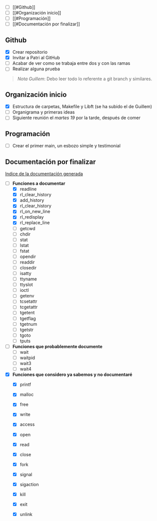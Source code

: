 
- [ ]  [[#Github]]
- [ ] [[#Organización inicio]]
- [ ] [[#Programación]]
- [ ] [[#Documentación por finalizar]]

## Github

- [x] Crear repositorio
- [x] Invitar a Patri al GitHub
- [ ] Acabar de ver como se trabaja entre dos y con las ramas
- [ ] Realizar alguna prueba

>*Nota Guillem*: Debo leer todo lo referente a git branch y similares.

## Organización inicio

- [x] Estructura de carpetas, Makefile y Libft (se ha subido el de Guillem)
- [ ] Organigrama y primeras ideas
- [ ] Siguiente reunión el *martes 19* por la tarde, después de comer

## Programación

- [ ] Crear el primer main, un esbozo simple y testimonial
## Documentación por finalizar

[Indice de la documentación generada](01_Indice.md)
- [ ] **Funciones a documentar**
	- [x] readline
	- [x] rl_clear_history
	- [x] add_history
	- [x] rl_clear_history
	- [x] rl_on_new_line
	- [x] rl_redisplay
	- [x] rl_replace_line
	- [ ] getcwd
	- [ ] chdir 
	- [ ] stat 
	- [ ] lstat
	- [ ] fstat
	- [ ] opendir
	- [ ] readdir
	- [ ] closedir
	- [ ] isatty
	- [ ] ttyname
	- [ ] ttyslot
	- [ ] ioctl
	- [ ] getenv
	- [ ] tcsetattr
	- [ ] tcgetattr
	- [ ] tgetent
	- [ ] tgetflag
	- [ ] tgetnum
	- [ ] tgetstr
	- [ ] tgoto
	- [ ] tputs

- [ ] **Funciones que probablemente documente**
	- [ ] wait
	- [ ] waitpid
	- [ ] wait3
	- [ ] wait4
- [x] **Funciones que considero ya sabemos y no documentaré**
	- [x] printf
	- [x] malloc
	- [x] free
	- [x] write
	- [x] access
	- [x] open
	- [x] read
	- [x] close
	- [x] fork
	- [x] signal
	- [x] sigaction
	- [x] kill
	- [x] exit
	- [x] unlink

